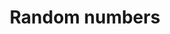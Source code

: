 ---
title: Random numbers
question: How can I generate a random number?
layout: redirect
redirect: https://www.reddit.com/r/MinecraftCommands/wiki/questions/randomnumber
tags:
    - score
summary:
    - random number generate generation rng prng pseudorandom pseudo
---